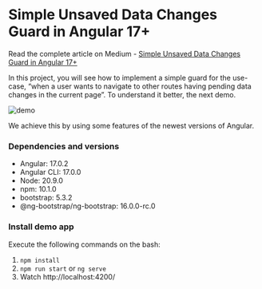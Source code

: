# Simple Unsaved Data Changes Guard in Angular 17+

Read the complete article on Medium - [Simple Unsaved Data Changes Guard in Angular 17+](https://medium.com/@danioropezasoria/simple-unsaved-data-changes-guard-in-angular-17-dfc40a67fa64)

In this project, you will see how to implement a simple guard for the use-case, “when a user wants to navigate to other routes having pending data changes in the current page”. To understand it better, the next demo.

![demo](https://github.com/danioropeza/angular-unsaved-data-changes-guard/assets/33135078/375f6980-8a64-44b7-b6ef-b1cb8aa7468b)

We achieve this by using some features of the newest versions of Angular.

### Dependencies and versions ###

- Angular: 17.0.2
- Angular CLI: 17.0.0
- Node: 20.9.0
- npm: 10.1.0
- bootstrap: 5.3.2
- @ng-bootstrap/ng-bootstrap: 16.0.0-rc.0

### Install demo app

Execute the following commands on the bash:
1) `npm install`
2) `npm run start` or `ng serve`
3) Watch http://localhost:4200/
